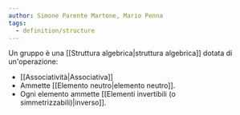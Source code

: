 ```yaml
---
author: Simone Parente Martone, Mario Penna
tags:
  - definition/structure
---
```

Un gruppo è una [[Struttura algebrica|struttura algebrica]] dotata di un'operazione:
- [[Associatività|Associativa]]
- Ammette [[Elemento neutro|elemento neutro]].
- Ogni elemento ammette [[Elementi invertibili (o simmetrizzabili)|inverso]].
